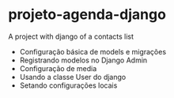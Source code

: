# projeto-agenda-django
A project with django of  a contacts list

- Configuração básica de models e migrações
- Registrando modelos no Django Admin
- Configuração de media
- Usando a classe User do django
- Setando configurações locais